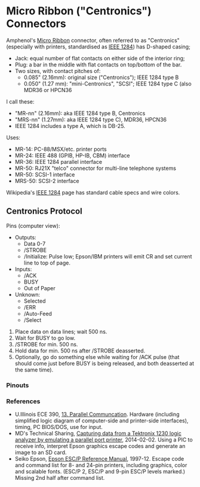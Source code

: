 Micro Ribbon ("Centronics") Connectors
======================================

Amphenol's [Micro Ribbon] connector, often referred to as "Centronics"
(especially with printers, standardised as [IEEE 1284]) has D-shaped casing;
- Jack: equal number of flat contacts on either side of the interior ring;
- Plug: a bar in the middle with flat contacts on top/bottom of the bar.
- Two sizes, with contact pitches of:
  - 0.085" (2.16mm): original size ("Centronics"); IEEE 1284 type B
  - 0.050" (1.27 mm): "mini-Centronics", "SCSI"; IEEE 1284 type C (also MDR36 or HPCN36

I call these:
- "MR-nn" (2.16mm): aka IEEE 1284 type B, Centronics
- "MRS-nn" (1.27mm): aka IEEE 1284 type C), MDR36, HPCN36
- IEEE 1284 includes a type A, which is DB-25.

Uses:
- MR-14: PC-88/MSX/etc. printer ports
- MR-24: IEEE 488 (GPIB, HP-IB, CBM) interface
- MR-36: IEEE 1284 parallel interface
- MR-50: RJ21X "telco" connector for multi-line telephone systems
- MR-50: SCSI-1 interface
- MRS-50: SCSI-2 interface

Wikipedia's [IEEE 1284] page has standard cable specs and wire colors.


Centronics Protocol
-------------------

Pins (computer view):
- Outputs:
  - Data 0-7
  - /STROBE
  - /Initialize: Pulse low; Epson/IBM printers will emit CR and set
    current line to top of page.
- Inputs:
  - /ACK
  - BUSY
  - Out of Paper
- Unknown:
  - Selected
  - /ERR
  - /Auto-Feed
  - /Select

1. Place data on data lines; wait 500 ns.
2. Wait for BUSY to go low.
3. /STROBE for min. 500 ns.
4. Hold data for min. 500 ns after /STROBE deasserted.
5. Optionally, go do something else while waiting for /ACK pulse
   (that should come just before BUSY is being released, and both
   deasserted at the same time).

### Pinouts

### References

- U.Illinois ECE 390, [13. Parallel Communcation][iu390]. Hardware
  (including simplified logic diagram of computer-side and printer-side
  interfaces), timing, PC BIOS/DOS, use for input.
- MD's Technical Sharing, [Capturing data from a Tektronix 1230 logic
  analyzer by emulating a parallel port printer][mindanh], 2014-02-02.
  Using a PIC to receive info, interpret Epson graphics escape codes and
  generate an image to an SD card.
- Seiko Epson, [Epson ESC/P Reference Manual][esc/p], 1997-12. Escape code
  and command list for 8- and 24-pin printers, including graphics, color
  and scalable fonts. (ESC/P 2, ESC/P and 9-pin ESC/P levels marked.)
  Missing 2nd half after command list.



<!-------------------------------------------------------------------->
[IEEE 1284]: https://en.wikipedia.org/wiki/IEEE_1284
[Micro Ribbon]: https://en.wikipedia.org/wiki/Micro_ribbon_connector

[esc/p]: https://web.archive.org/web/20140606195537/https://dl.dropboxusercontent.com/u/5881137/Epson%20escape%20codes.pdf
[iu390]: https://web.archive.org/web/20140921051412/https://courses.engr.illinois.edu/ece390/books/labmanual/parallel-comm.html
[mindanh]: https://web.archive.org/web/20151120075902/http://minhdanh2002.blogspot.com/2014/02/capturing-data-from-tektronix-1230.html
